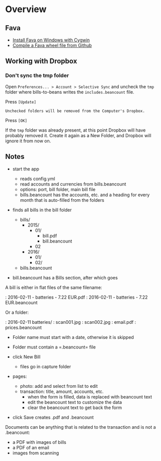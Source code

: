 # Overview

## Fava

- [Install Fava on Windows with Cygwin](install-fava-on-windows.md)
- [Compile a Fava wheel file from Github](compile-fava-wheel-github.md)

## Working with Dropbox

### Don't sync the tmp folder

Open `Preferences... > Account > Selective Sync` and uncheck the `tmp` folder
where bills-to-beans writes the `includes.beancount` file.

Press `[Update]`

```
Unchecked folders will be removed from the Computer's Dropbox.
```

Press `[OK]`

If the `tmp` folder was already present, at this point Dropbox will have
probably removed it. Create it again as a New Folder, and Dropbox will ignore it
from now on.

## Notes

- start the app
  - reads config.yml
  - read accounts and currencies from bills.beancount
  - options: port, bill folder, main bill file
  - bills.beancount has the accounts, etc. and a heading for every month that is auto-filled from the folders
- finds all bills in the bill folder
  - bills/
    - 2015/
      - 01/
        - bill.pdf
        - bill.beancount
      - 02
    - 2016/
      - 01/
      - 02/
  - bills.beancount

- bill.beancount has a Bills section, after which goes

A bill is either in flat files of the same filename:

: 2016-02-11 - batteries - 7.22 EUR.pdf
: 2016-02-11 - batteries - 7.22 EUR.beancount

Or a folder:

: 2016-02-11 batteries/
:   scan001.jpg
:   scan002.jpg
:   email.pdf
:   prices.beancount

- Folder name must start with a date, otherwise it is skipped
- Folder must contain a =.beancount= file

- click New Bill
  - files go in capture folder
- pages:
  - photo: add and select from list to edit
  - transaction: title, amount, accounts, etc.
    - when the form is filled, data is replaced with beancount text
    - edit the beancount text to customize the data
    - clear the beancount text to get back the form
- click Save creates .pdf and .beancount

Documents can be anything that is related to the transaction and is not a
.beancount:

- a PDF with images of bills
- a PDF of an email
- images from scanning

